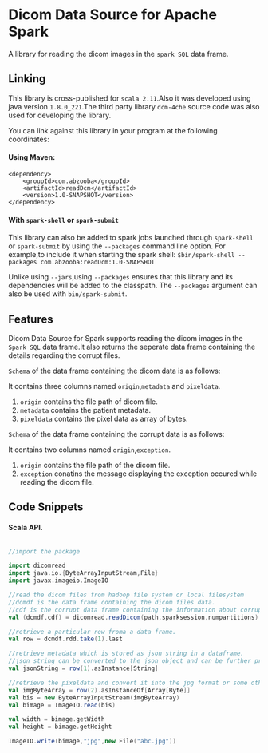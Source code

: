 # Dicom Data Source for Apache Spark

A library for reading the dicom images in the `spark SQL` data frame.

## Linking 

This library is cross-published for `scala 2.11`.Also it was developed using java version `1.8.0_221`.The third party library
`dcm-4che` source code was also used for developing the library.
 
You can link against this library in your program at the following coordinates:

#### Using Maven:
```
<dependency>
    <groupId>com.abzooba</groupId>
    <artifactId>readDcm</artifactId>
    <version>1.0-SNAPSHOT</version>
</dependency>
```

#### With `spark-shell` or `spark-submit`

This library can also be added to spark jobs launched through `spark-shell` or `spark-submit` by using the `--packages`
command line option. For example,to include it when starting the spark shell:
    `$bin/spark-shell --packages com.abzooba:readDcm:1.0-SNAPSHOT`
    
Unlike using `--jars`,using `--packages` ensures that this library and its dependencies will be added to the classpath.
The `--packages` argument can also be used with `bin/spark-submit`.

## Features

Dicom Data Source for Spark supports reading the dicom images in the `Spark SQL` data frame.It also returns the seperate 
data frame containing the details regarding the corrupt files.

`Schema`  of the data frame containing the dicom data is as follows:

It contains three columns named `origin`,`metadata` and `pixeldata`.

1. `origin` contains the file path of dicom file.
2. `metadata` contains the patient metadata.
3. `pixeldata` contains the pixel data as array of bytes.

`Schema` of the data frame containing the corrupt data is as follows:

It contains two columns named `origin`,`exception`.

1. `origin` contains the file path of the dicom file.
2. `exception` conatins the message displaying the exception occured while reading the dicom file.

## Code Snippets 

#### Scala API.

```scala

//import the package

import dicomread
import java.io.{ByteArrayInputStream,File}
import javax.imageio.ImageIO

//read the dicom files from hadoop file system or local filesystem
//dcmdf is the data frame containing the dicom files data.
//cdf is the corrupt data frame containing the information about corrupt file.
val (dcmdf,cdf) = dicomread.readDicom(path,sparksession,numpartitions)

//retrieve a particular row froma a data frame.
val row = dcmdf.rdd.take(1).last

//retrieve metadata which is stored as json string in a dataframe.
//json string can be converted to the json object and can be further processed using appropriate library.
val jsonString = row(1).asInstance[String]

//retrieve the pixeldata and convert it into the jpg format or some other format.
val imgByteArray = row(2).asInstanceOf[Array[Byte]]
val bis = new ByteArrayInputStream(imgByteArray)
val bimage = ImageIO.read(bis)

val width = bimage.getWidth
val height = bimage.getHeight

ImageIO.write(bimage,"jpg",new File("abc.jpg"))
```





